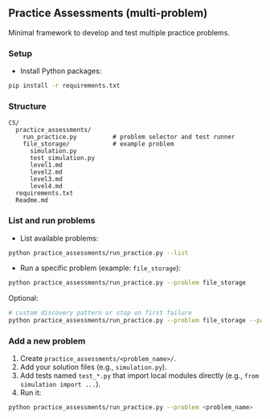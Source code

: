 ## Practice Assessments (multi-problem)

Minimal framework to develop and test multiple practice problems.

### Setup
- Install Python packages:
```bash
pip install -r requirements.txt
```

### Structure
```text
CS/
  practice_assessments/
    run_practice.py          # problem selector and test runner
    file_storage/            # example problem
      simulation.py
      test_simulation.py
      level1.md
      level2.md
      level3.md
      level4.md
  requirements.txt
  Readme.md
```

### List and run problems
- List available problems:
```bash
python practice_assessments/run_practice.py --list
```
- Run a specific problem (example: `file_storage`):
```bash
python practice_assessments/run_practice.py --problem file_storage
```
Optional:
```bash
# custom discovery pattern or stop on first failure
python practice_assessments/run_practice.py --problem file_storage --pattern 'test_*.py' --fail-fast
```

### Add a new problem
1. Create `practice_assessments/<problem_name>/`.
2. Add your solution files (e.g., `simulation.py`).
3. Add tests named `test_*.py` that import local modules directly (e.g., `from simulation import ...`).
4. Run it:
```bash
python practice_assessments/run_practice.py --problem <problem_name>
```

